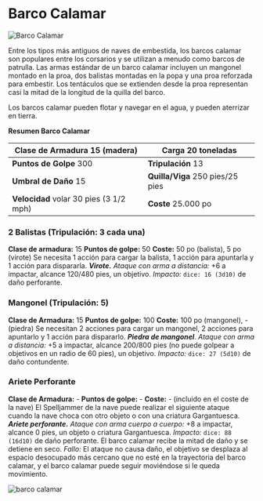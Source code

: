 # Barco Calamar
![Barco Calamar](https://media.dndbeyond.com/compendium-images/sja/9h8GiE7HbKsyOg18/02-010.o-squid-splash.png)

Entre los tipos más antiguos de naves de embestida, los barcos calamar son populares entre los corsarios y se utilizan a menudo como barcos de patrulla. Las armas estándar de un barco calamar incluyen un mangonel montado en la proa, dos balistas montadas en la popa y una proa reforzada para embestir. Los tentáculos que se extienden desde la proa representan casi la mitad de la longitud de la quilla del barco.

Los barcos calamar pueden flotar y navegar en el agua, y pueden aterrizar en tierra.

**Resumen Barco Calamar**

| **Clase de Armadura** 15 (madera)   | **Carga** 20 toneladas           |
| ----------------------------------- | -------------------------------- |
| **Puntos de Golpe** 300             | **Tripulación** 13               |
| **Umbral de Daño** 15               | **Quilla/Viga** 250 pies/25 pies |
| **Velocidad** volar 30 pies (3 1/2 mph) | **Coste**  25.000 po             |
### **2 Balistas (Tripulación: 3 cada una)**
**Clase de armadura:** 15
**Puntos de golpe:** 50
**Coste:** 50 po (balista), 5 po (virote)
Se necesita 1 acción para cargar la balista, 1 acción para apuntarla y 1 acción para dispararla.
**_Virote._** _Ataque con arma a distancia:_ +6 a impactar, alcance 120/480 pies, un objetivo. _Impacto:_ `dice: 16 (3d10)` de daño perforante.

### **Mangonel (Tripulación: 5)**
**Clase de Armadura:** 15
**Puntos de golpe:** 100
**Coste:** 100 po (mangonel), - (piedra)
Se necesitan 2 acciones para cargar un mangonel, 2 acciones para apuntarlo y 1 acción para dispararlo.
**_Piedra de mangonel_**. _Ataque con arma a distancia:_ +5 a impactar, alcance 200/800 pies (no puede golpear a objetivos en un radio de 60 pies), un objetivo. _Impacto:_ `dice: 27 (5d10)` de daño contundente.

### **Ariete Perforante**
**Clase de Armadura:** -
**Puntos de golpe:** -
**Coste:** - (incluido en el coste de la nave)
El Spelljammer de la nave puede realizar el siguiente ataque cuando la nave choca con otro objeto o con una criatura Gargantuesca.
**_Ariete perforante._** _Ataque con arma cuerpo a cuerpo:_ +8 a impactar, alcance 0 pies, un objeto o criatura Gargantuesca. _Impacto:_ `dice: 88 (16d10)` de daño perforante. El barco calamar recibe la mitad de daño y se detiene en seco. _Fallo:_ El ataque no causa daño, el objetivo se desplaza al espacio desocupado más cercano que no esté en la trayectoria del barco calamar, y el barco calamar puede seguir moviéndose si le queda movimiento.

![barco calamar](https://media.dndbeyond.com/compendium-images/sja/9h8GiE7HbKsyOg18/map-2.01-Squid.jpg)


